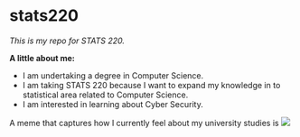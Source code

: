 # stats220

*This is my repo for STATS 220.*

**A little about me:**

- I am undertaking a degree in Computer Science.
- I am taking STATS 220 because I want to expand my knowledge in to statistical area related to Computer Science.
- I am interested in learning about Cyber Security.

A meme that captures how I currently feel about my university studies is ![](https://i.ytimg.com/vi/6J09sumcZlA/hq720.jpg?sqp=-oaymwEhCK4FEIIDSFryq4qpAxMIARUAAAAAGAElAADIQj0AgKJD&rs=AOn4CLABTaZ0noDVcpMhJ-TOpT4cZQuOKA)
